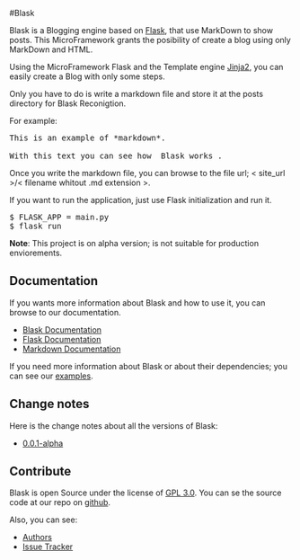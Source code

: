 #Blask

Blask is a Blogging engine based on [Flask](http://flask.pocoo.org/), that use MarkDown to show posts. This MicroFramework grants the posibility of create a blog using only MarkDown and HTML.

Using the MicroFramework Flask and the Template engine [Jinja2](http://jinja.pocoo.org/), you can easily create a Blog with only some steps.

Only you have to do is write a markdown file and store it at the posts directory for Blask Reconigtion.

For example:

<pre>
This is an example of *markdown*.

With this text you can see how _Blask works_.
</pre>

Once you write the markdown file, you can browse to the file url; < site_url >/< filename whitout .md extension >.

If you want to run the application, just use Flask initialization and run it.

<pre>
$ FLASK_APP = main.py
$ flask run
</pre>

**Note**: This project is on alpha version; is not suitable for production enviorements.

## Documentation

If you wants more information about Blask and how to use it, you can browse to our documentation.

* [Blask Documentation](/docs)
* [Flask Documentation](http://flask.pocoo.org/docs/0.12/)
* [Markdown Documentation](https://daringfireball.net/projects/markdown/syntax)

If you need more information about Blask or about their dependencies; you can see our [examples](/examples).

## Change notes

Here is the change notes about all the versions of Blask:

* [0.0.1-alpha](/0.0.1-alpha)

## Contribute

Blask is open Source under the license of [GPL 3.0](https://www.gnu.org/licenses/gpl-3.0.en.html). You can se the source code at our repo on [github](https://github.com/zerasul/blask).

Also, you can see:
* [Authors](/https://github.com/zerasul/blask/graphs/contributors)
* [Issue Tracker](https://github.com/zerasul/blask/issues)








